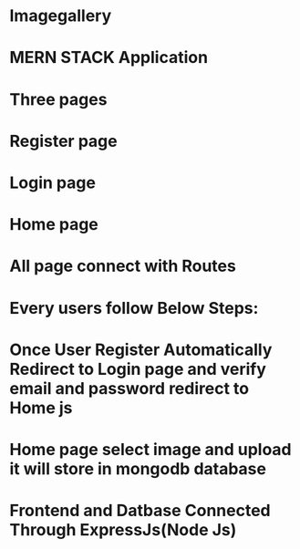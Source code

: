# Imagegallery 
# MERN STACK Application
# Three pages
# Register page
# Login page
# Home page
# All page connect with Routes
# Every users follow Below Steps:
# Once User Register Automatically Redirect to Login page and verify email and password redirect to Home js
# Home page select image and upload it will store in mongodb database
# Frontend and Datbase Connected Through ExpressJs(Node Js)

